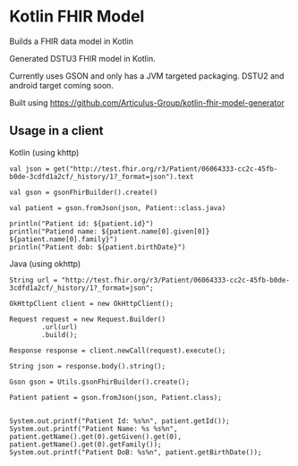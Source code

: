 
# Kotlin FHIR Model 

Builds a FHIR data model in Kotlin

Generated DSTU3 FHIR model in Kotlin.

Currently uses GSON and only has a JVM targeted packaging. DSTU2 and android target coming soon.

Built using https://github.com/Articulus-Group/kotlin-fhir-model-generator


## Usage in a client

Kotlin (using khttp)

    val json = get("http://test.fhir.org/r3/Patient/06064333-cc2c-45fb-b0de-3cdfd1a2cf/_history/1?_format=json").text

    val gson = gsonFhirBuilder().create()

    val patient = gson.fromJson(json, Patient::class.java)

    println("Patient id: ${patient.id}")
    println("Patiend name: ${patient.name[0].given[0]} ${patient.name[0].family}")
    println("Patient dob: ${patient.birthDate}")
    
Java (using okhttp)

    String url = "http://test.fhir.org/r3/Patient/06064333-cc2c-45fb-b0de-3cdfd1a2cf/_history/1?_format=json";

    OkHttpClient client = new OkHttpClient();

    Request request = new Request.Builder()
            .url(url)
            .build();

    Response response = client.newCall(request).execute();

    String json = response.body().string();

    Gson gson = Utils.gsonFhirBuilder().create();

    Patient patient = gson.fromJson(json, Patient.class);


    System.out.printf("Patient Id: %s%n", patient.getId());
    System.out.printf("Patient Name: %s %s%n", patient.getName().get(0).getGiven().get(0), patient.getName().get(0).getFamily());
    System.out.printf("Patient DoB: %s%n", patient.getBirthDate());